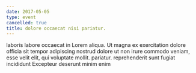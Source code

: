 ```yaml
---
date: 2017-05-05
type: event
cancelled: true
title: dolore occaecat nisi pariatur.
---
```

laboris labore occaecat in Lorem aliqua. Ut magna ex exercitation dolore officia sit tempor adipiscing nostrud dolore ut non irure commodo veniam, esse velit elit, qui voluptate mollit. pariatur. reprehenderit sunt fugiat incididunt Excepteur deserunt minim enim